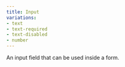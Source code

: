 ```yaml
---
title: Input
variations:
- text
- text-required
- text-disabled
- number
---
```

An input field that can be used inside a form.
